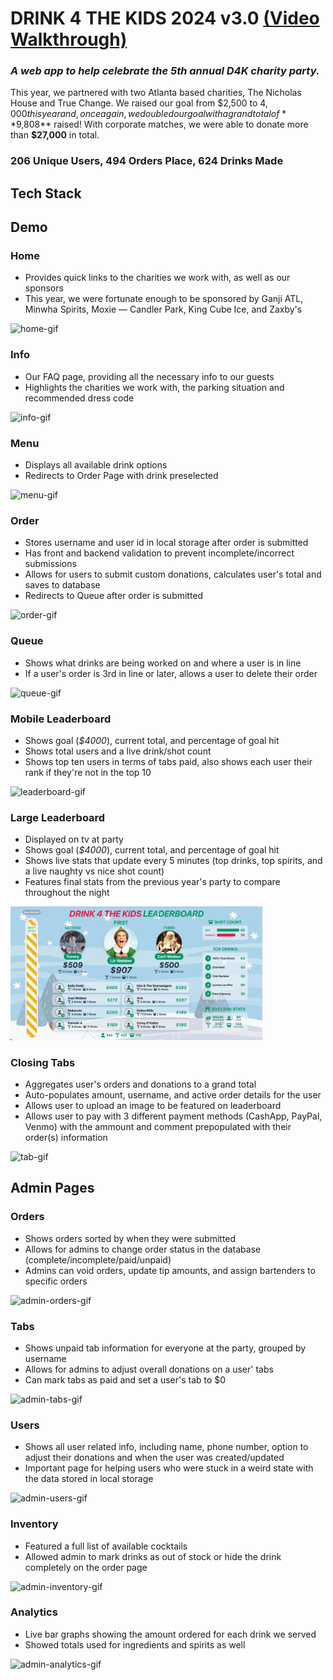 # DRINK 4 THE KIDS 2024 v3.0 [(Video Walkthrough)]()
### *A web app to help celebrate the 5th annual D4K charity party.*<br>

This year, we partnered with two Atlanta based charities, The Nicholas House and True Change. We raised our goal from $2,500 to $4,000 this year and, once again, we doubled our goal with a grand total of **$9,808** raised! With corporate matches, we were able to donate more than **$27,000** in total.

### **206 Unique Users, 494 Orders Place, 624 Drinks Made**

## Tech Stack

## Demo

### Home
- Provides quick links to the charities we work with, as well as our sponsors
- This year, we were fortunate enough to be sponsored by Ganji ATL, Minwha Spirits, Moxie — Candler Park, King Cube Ice, and Zaxby's

<img src ="readme-stuff/2024/home.gif" alt="home-gif" width="30%" />

### Info
- Our FAQ page, providing all the necessary info to our guests
- Highlights the charities we work with, the parking situation and recommended dress code

<img src ="readme-stuff/2024/info.gif" alt="info-gif" width="30%" />

### Menu
- Displays all available drink options
- Redirects to Order Page with drink preselected

<img src ="readme-stuff/2024/menu.gif" alt="menu-gif" width="30%" />

### Order
- Stores username and user id in local storage after order is submitted
- Has front and backend validation to prevent incomplete/incorrect submissions
- Allows for users to submit custom donations, calculates user's total and saves to database
- Redirects to Queue after order is submitted

<img src ="readme-stuff/2024/order.gif" alt="order-gif" width="30%" />


### Queue
- Shows what drinks are being worked on and where a user is in line
- If a user's order is 3rd in line or later, allows a user to delete their order

<img src ="readme-stuff/2024/queue.gif" alt="queue-gif" width="30%" />

### Mobile Leaderboard
- Shows goal (*$4000*), current total, and percentage of goal hit
- Shows total users and a live drink/shot count
- Shows top ten users in terms of tabs paid, also shows each user their rank if they're not in the top 10

<img src ="readme-stuff/2024/leaderboard.gif" alt="leaderboard-gif" width="30%" />

### Large Leaderboard
- Displayed on tv at party
- Shows goal (*$4000*), current total, and percentage of goal hit
- Shows live stats that update every 5 minutes (top drinks, top spirits, and a live naughty vs nice shot count)
- Features final stats from the previous year's party to compare throughout the night

<img src ="readme-stuff/2024/jumbotron.png" alt="jumbotron-png" width="80%" />

### Closing Tabs
- Aggregates user's orders and donations to a grand total
- Auto-populates amount, username, and active order details for the user 
- Allows user to upload an image to be featured on leaderboard
- Allows user to pay with 3 different payment methods (CashApp, PayPal, Venmo) with the ammount and comment prepopulated with their order(s) information

<img src ="readme-stuff/2024/tab.gif" alt="tab-gif" width="30%" />

## Admin Pages

### Orders
- Shows orders sorted by when they were submitted
- Allows for admins to change order status in the database (complete/incomplete/paid/unpaid)
- Admins can void orders, update tip amounts, and assign bartenders to specific orders

<img src ="readme-stuff/2024/admin_orders.gif" alt="admin-orders-gif" width="80%" />


### Tabs
- Shows unpaid tab information for everyone at the party, grouped by username
- Allows for admins to adjust overall donations on a user' tabs
- Can mark tabs as paid and set a user's tab to $0

<img src ="readme-stuff/2024/admin_tabs.gif" alt="admin-tabs-gif" width="80%" />

### Users
- Shows all user related info, including name, phone number, option to adjust their donations and when the user was created/updated
- Important page for helping users who were stuck in a weird state with the data stored in local storage

<img src ="readme-stuff/2024/admin_users.gif" alt="admin-users-gif" width="80%" />

### Inventory
- Featured a full list of available cocktails
- Allowed admin to mark drinks as out of stock or hide the drink completely on the order page

<img src ="readme-stuff/2024/admin_inventory.gif" alt="admin-inventory-gif" width="80%" />

### Analytics 
- Live bar graphs showing the amount ordered for each drink we served
- Showed totals used for ingredients and spirits as well
 
<img src ="readme-stuff/2024/admin_analytics.gif" alt="admin-analytics-gif" width="80%" />